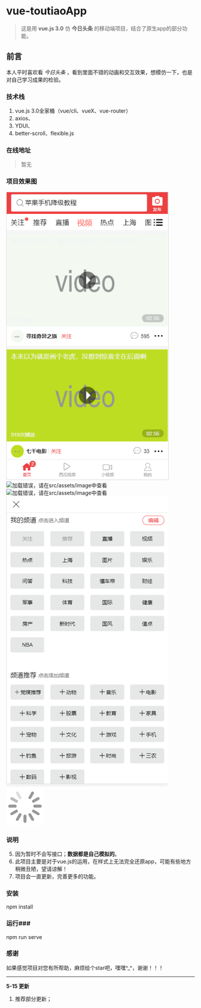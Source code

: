 # vue-toutiaoApp #

> 这是用 **vue.js 3.0** 仿 **今日头条** 的移动端项目，结合了原生app的部分功能。
## 前言 ##
本人平时喜欢看 *今日头条* ，看到里面不错的动画和交互效果，想模仿一下，也是对自己学习成果的检验。
### 技术栈 ###
 1. vue.js 3.0全家桶（vue/cli、vueX、vue-router）
 2. axios、
 3. YDUI、
 4. better-scroll、flexible.js

### 在线地址 ###
> 暂无

### 项目效果图 ###
![加载错误，请在src/assets/image中查看](./src/assets/image/视频页.png)
![加载错误，请在src/assets/image中查看](./src/assets/image/推荐.png)
![加载错误，请在src/assets/image中查看](./src/assets/image/直播.png)
![加载错误，请在src/assets/image中查看](./src/assets/image/频道.png)
![加载错误，请在src/assets/image中查看](./src/assets/image/loading.gif)
### 说明 ###
 5. 因为暂时不会写接口；**数据都是自己模拟的**。
 6. 此项目主要是对于vue.js的运用，在样式上无法完全还原app，可能有些地方稍微丑陋，望请谅解！
 7. 项目会一直更新，完善更多的功能。
### 安装 ###
npm install
### 运行###
npm run serve

### 感谢 ###
如果感觉项目对您有所帮助，麻烦给个star吧，嘿嘿^_^，谢谢！！！

----------
**5-15 更新**

 1. 推荐部分更新；

